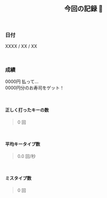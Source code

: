 <div align="center">
    <br>
    <h2>今回の記録 🍵</h2>
    <br>
</div>

### 日付

XXXX / XX / XX 

<br>

### 成績

0000円 払って...  
0000円分のお寿司をゲット！

<br>

#### 正しく打ったキーの数

> 0 回

<br>

#### 平均キータイプ数

> 0.0 回/秒

<br>

#### ミスタイプ数

> 0 回

<br>
